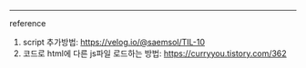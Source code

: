 ---

reference

1. script 추가방법: https://velog.io/@saemsol/TIL-10
2. 코드로 html에 다른 js파일 로드하는 방법: https://curryyou.tistory.com/362
